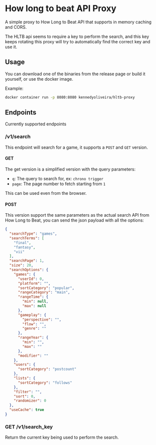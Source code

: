 # How long to beat API Proxy

A simple proxy to How Long to Beat API that supports in memory caching and CORS.

The HLTB api seems to require a key to perform the search, and this key keeps rotating
this proxy will try to automatically find the correct key and use it.

## Usage

You can download one of the binaries from the release page or build it yourself,
or use the docker image.

Example:

```bash
docker container run -p 8080:8080 kennedyoliveira/hltb-proxy
```

## Endpoints

Currently supported endpoints

### /v1/search

This endpoint will search for a game, it supports a `POST` and `GET` version.

#### GET

The get version is a simplified version with the query parameters:

- `q`: The query to search for, ex: `chrono trigger`
- `page`: The page number to fetch starting from `1`

This can be used even from the browser.

#### POST

This version support the same parameters as the actual search API from How Long to Beat,
you can send the json payload with all the options:

```json
{
  "searchType": "games",
  "searchTerms": [
    "final",
    "fantasy",
    "vii"
  ],
  "searchPage": 1,
  "size": 20,
  "searchOptions": {
    "games": {
      "userId": 0,
      "platform": "",
      "sortCategory": "popular",
      "rangeCategory": "main",
      "rangeTime": {
        "min": null,
        "max": null
      },
      "gameplay": {
        "perspective": "",
        "flow": "",
        "genre": ""
      },
      "rangeYear": {
        "min": "",
        "max": ""
      },
      "modifier": ""
    },
    "users": {
      "sortCategory": "postcount"
    },
    "lists": {
      "sortCategory": "follows"
    },
    "filter": "",
    "sort": 0,
    "randomizer": 0
  },
  "useCache": true
}
```
### GET /v1/search_key

Return the current key being used to perform the search.
